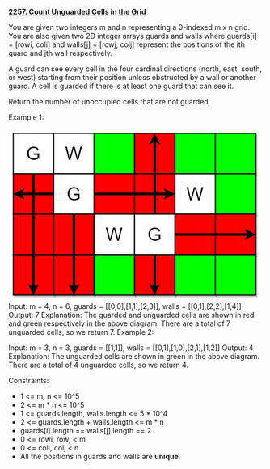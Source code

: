 [**2257. Count Unguarded Cells in the Grid**](https://leetcode.com/problems/count-unguarded-cells-in-the-grid)

You are given two integers m and n representing a 0-indexed m x n grid. You are also given two 2D integer arrays guards and walls where guards[i] = [rowi, coli] and walls[j] = [rowj, colj] represent the positions of the ith guard and jth wall respectively.

A guard can see every cell in the four cardinal directions (north, east, south, or west) starting from their position unless obstructed by a wall or another guard. A cell is guarded if there is at least one guard that can see it.

Return the number of unoccupied cells that are not guarded.



Example 1:

![img.png](img.png)
Input: m = 4, n = 6, guards = [[0,0],[1,1],[2,3]], walls = [[0,1],[2,2],[1,4]]
Output: 7
Explanation: The guarded and unguarded cells are shown in red and green respectively in the above diagram.
There are a total of 7 unguarded cells, so we return 7.
Example 2:


Input: m = 3, n = 3, guards = [[1,1]], walls = [[0,1],[1,0],[2,1],[1,2]]
Output: 4
Explanation: The unguarded cells are shown in green in the above diagram.
There are a total of 4 unguarded cells, so we return 4.


Constraints:

- 1 <= m, n <= 10^5
- 2 <= m * n <= 10^5
- 1 <= guards.length, walls.length <= 5 * 10^4
- 2 <= guards.length + walls.length <= m * n
- guards[i].length == walls[j].length == 2
- 0 <= rowi, rowj < m
- 0 <= coli, colj < n
- All the positions in guards and walls are **unique**.